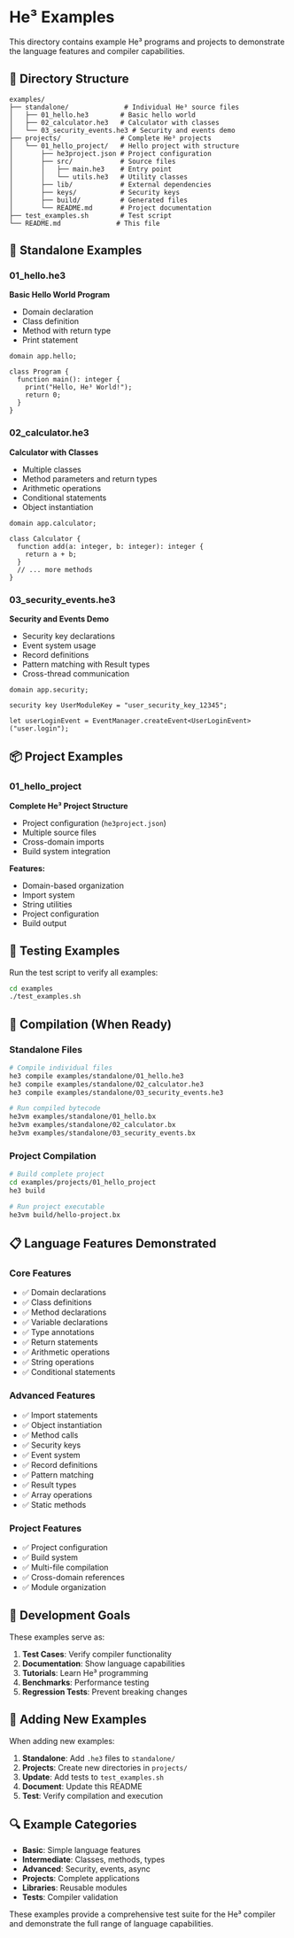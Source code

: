 # He³ Examples

This directory contains example He³ programs and projects to demonstrate the language features and compiler capabilities.

## 📁 Directory Structure

```
examples/
├── standalone/              # Individual He³ source files
│   ├── 01_hello.he3        # Basic hello world
│   ├── 02_calculator.he3   # Calculator with classes
│   └── 03_security_events.he3 # Security and events demo
├── projects/               # Complete He³ projects
│   └── 01_hello_project/   # Hello project with structure
│       ├── he3project.json # Project configuration
│       ├── src/            # Source files
│       │   ├── main.he3    # Entry point
│       │   └── utils.he3   # Utility classes
│       ├── lib/            # External dependencies
│       ├── keys/           # Security keys
│       ├── build/          # Generated files
│       └── README.md       # Project documentation
├── test_examples.sh        # Test script
└── README.md              # This file
```

## 🚀 Standalone Examples

### 01_hello.he3
**Basic Hello World Program**
- Domain declaration
- Class definition
- Method with return type
- Print statement

```he3
domain app.hello;

class Program {
  function main(): integer {
    print("Hello, He³ World!");
    return 0;
  }
}
```

### 02_calculator.he3
**Calculator with Classes**
- Multiple classes
- Method parameters and return types
- Arithmetic operations
- Conditional statements
- Object instantiation

```he3
domain app.calculator;

class Calculator {
  function add(a: integer, b: integer): integer {
    return a + b;
  }
  // ... more methods
}
```

### 03_security_events.he3
**Security and Events Demo**
- Security key declarations
- Event system usage
- Record definitions
- Pattern matching with Result types
- Cross-thread communication

```he3
domain app.security;

security key UserModuleKey = "user_security_key_12345";

let userLoginEvent = EventManager.createEvent<UserLoginEvent>("user.login");
```

## 📦 Project Examples

### 01_hello_project
**Complete He³ Project Structure**
- Project configuration (`he3project.json`)
- Multiple source files
- Cross-domain imports
- Build system integration

**Features:**
- Domain-based organization
- Import system
- String utilities
- Project configuration
- Build output

## 🧪 Testing Examples

Run the test script to verify all examples:

```bash
cd examples
./test_examples.sh
```

## 🔧 Compilation (When Ready)

### Standalone Files
```bash
# Compile individual files
he3 compile examples/standalone/01_hello.he3
he3 compile examples/standalone/02_calculator.he3
he3 compile examples/standalone/03_security_events.he3

# Run compiled bytecode
he3vm examples/standalone/01_hello.bx
he3vm examples/standalone/02_calculator.bx
he3vm examples/standalone/03_security_events.bx
```

### Project Compilation
```bash
# Build complete project
cd examples/projects/01_hello_project
he3 build

# Run project executable
he3vm build/hello-project.bx
```

## 📋 Language Features Demonstrated

### Core Features
- ✅ Domain declarations
- ✅ Class definitions
- ✅ Method declarations
- ✅ Variable declarations
- ✅ Type annotations
- ✅ Return statements
- ✅ Arithmetic operations
- ✅ String operations
- ✅ Conditional statements

### Advanced Features
- ✅ Import statements
- ✅ Object instantiation
- ✅ Method calls
- ✅ Security keys
- ✅ Event system
- ✅ Record definitions
- ✅ Pattern matching
- ✅ Result types
- ✅ Array operations
- ✅ Static methods

### Project Features
- ✅ Project configuration
- ✅ Build system
- ✅ Multi-file compilation
- ✅ Cross-domain references
- ✅ Module organization

## 🎯 Development Goals

These examples serve as:

1. **Test Cases**: Verify compiler functionality
2. **Documentation**: Show language capabilities
3. **Tutorials**: Learn He³ programming
4. **Benchmarks**: Performance testing
5. **Regression Tests**: Prevent breaking changes

## 📝 Adding New Examples

When adding new examples:

1. **Standalone**: Add `.he3` files to `standalone/`
2. **Projects**: Create new directories in `projects/`
3. **Update**: Add tests to `test_examples.sh`
4. **Document**: Update this README
5. **Test**: Verify compilation and execution

## 🔍 Example Categories

- **Basic**: Simple language features
- **Intermediate**: Classes, methods, types
- **Advanced**: Security, events, async
- **Projects**: Complete applications
- **Libraries**: Reusable modules
- **Tests**: Compiler validation

These examples provide a comprehensive test suite for the He³ compiler and demonstrate the full range of language capabilities.

